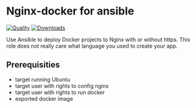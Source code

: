 # Nginx-docker for ansible

[![Quality](https://img.shields.io/ansible/quality/48591.svg)](https://galaxy.ansible.com/practical-ansible/nginx_docker)
[![Downloads](https://img.shields.io/ansible/role/d/48591.svg)](https://galaxy.ansible.com/practical-ansible/nginx_docker)

Use Ansible to deploy Docker projects to Nginx with or without https. This role does not really care what language you used to create your app.

## Prerequisities

* target running Ubuntu
* target user with rights to config nginx
* target user with rights to run docker
* exported docker image
